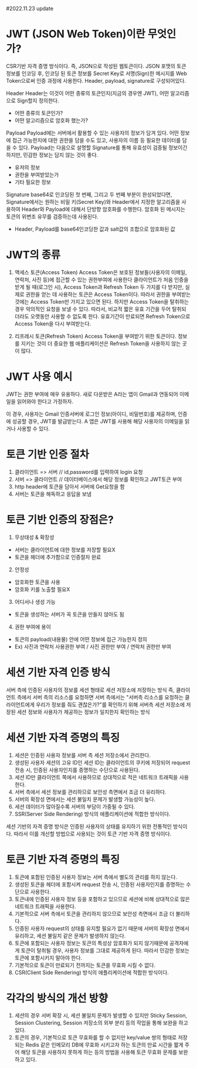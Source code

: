#2022.11.23 update

# JWT (JSON Web Token)이란 무엇인가?
CSR기반 자격 증명 방식이다.
즉, JSON으로 작성된 웹토큰이다.
JSON 포맷의 토큰 정보를 인코딩 후, 
인코딩 된 토큰 정보를 Secret Key로 서명(Sign)한 메시지를 Web Token으로써 인증 과정에 사용한다.
Header, payload, signature로 구성되어있다.

Header
Header는 이것이 어떤 종류의 토큰인지(지금의 경우엔 JWT), 어떤 알고리즘으로 Sign할지 정의한다.
- 어떤 종류의 토큰인가?
- 어떤 알고리즘으로 암호화 했는가?

Payload
Payload에는 서버에서 활용할 수 있는 사용자의 정보가 담겨 있다.
어떤 정보에 접근 가능한지에 대한 권한을 담을 수도 있고, 사용자의 이름 등 필요한 데이터를 담을 수 있다.
Payload는 다음으로 설명할 Signature를 통해 유효성이 검증될 정보이긴 하지만, 민감한 정보는 담지 않는 것이 좋다.
- 유저의 정보
- 권한을 부여받았는가
- 기타 필요한 정보

Signature
base64로 인코딩된 첫 번째, 그리고 두 번째 부분이 완성되었다면, 
Signature에서는 원하는 비밀 키(Secret Key)와 Header에서 지정한 알고리즘을 사용하여 Header와 Payload에 대해서 단방향 암호화를 수행한다.
암호화 된 메시지는 토큰의 위변조 유무를 검증하는데 사용된다.
- Header, Payload를 base64인코딩한 값과 salt값의 조합으로 암호화된 값 

# JWT의 종류
1. 액세스 토큰(Access Token)
Access Token은 보호된 정보들(사용자의 이메일, 연락처, 사진 등)에 접근할 수 있는 권한부여에 사용한다
클라이언트가 처음 인증을 받게 될 때(로그인 시), Access Token과 Refresh Token 두 가지를 다 받지만, 실제로 권한을 얻는 데 사용하는 토큰은 Access Token이다.
따라서 권한을 부여받는 것에는  Access Token만 가지고 있으면 된다.
하지만 Access Token을 탈취하는 경우 악의적인 요청을 보낼 수 있다.
따라서, 비교적 짧은 유효 기간을 두어 탈취되더라도 오랫동안 사용할 수 없도록 한다.
유효기간이 만료되면 Refresh Token으로 Access Token을 다시 부여받는다.

2. 리프레시 토큰(Refresh Token)
Access Token을 부여받기 위한 토큰이다.
정보를 지키는 것이 더 중요한 웹 애플리케이션은 Refresh Token을 사용하지 않는 곳이 많다.

# JWT 사용 예시
JWT는 권한 부여에 매우 유용하다.
새로 다운받은 A라는 앱이 Gmail과 연동되어 이메일을 읽어와야 한다고 가정하자.

이 경우, 사용자는
Gmail 인증서버에 로그인 정보(아이디, 비밀번호)를 제공하며, 인증에 성공할 경우, JWT를 발급받는다.
A 앱은 JWT를 사용해 해당 사용자의 이메일을 읽거나 사용할 수 있다.


# 토큰 기반 인증 절차

1. 클라이언트 => 서버 // id,password를 입력하여 login 요청
2. 서버 => 클라이언트 // 데이터베이스에서 해당 정보를 확인하고 JWT토큰 부여
3. http header에 토큰을 담아서 서버에 Get요청을 함
4. 서버는 토큰을 해독하고 응답을 보냄

# 토큰 기반 인증의 장점은?

1. 무상태성 & 확장성
- 서버는 클라이언트에 대한 정보를 저장할 필요X
- 토큰을 헤더에 추가함으로 인증절차 완료

2. 안정성
- 암호화한 토큰을 사용
- 암호화 키를 노출할 필요X

3. 어디서나 생성 가능
- 토큰을 생성하는 서버가 꼭 토큰을 만들지 않아도 됨

4. 권한 부여에 용이
- 토큰의 payload(내용물) 안에 어떤 정보에 접근 가능한지 정의
- Ex) 사진과 연락처 사용권한 부여 / 사진 권한만 부여 / 연락처 권한만 부여


# 세션 기반 자격 인증 방식
서버 측에 인증된 사용자의 정보를 세션 형태로 세션 저장소에 저장하는 방식
즉, 클라이언트 측에서 서버 측의 리소스를 요청하면 서버 측에서는 "서버측 리소스를 요청하는 클라이언트에게 우리가 정보를 줘도 괜찮은가?"를 
확인하기 위해 서버측 세션 저장소에 저장된 세션 정보와 사용자가 제공하는 정보가 일치한지 확인하는 방식 

# 세션 기반 자격 증명의 특징
1. 세션은 인증된 사용자 정보를 서버 측 세션 저장소에서 관리한다.
2. 생성된 사용자 세션의 고유 ID인 세션 ID는 클라이언트의 쿠키에 저장되어 request 전송 시, 인증된 사용자인지를 증명하는 수단으로 사용된다.
3. 세션 ID만 클라이언트 쪽에서 사용하므로 상대적으로 적은 네트워크 트래픽을 사용한다.
4. 서버 측에서 세션 정보를 관리하므로 보안성 측면에서 조금 더 유리하다.
5. 서버의 확장성 면에서는 세션 불일치 문제가 발생할 가능성이 높다.
6. 세션 데이터가 많아질수록 서버의 부담이 가중될 수 있다.
7. SSR(Server Side Rendering) 방식의 애플리케이션에 적합한 방식이다.

세션 기반의 자격 증명 방식은 인증된 사용자의 상태를 유지하기 위한 전통적인 방식이다.
따라서 이를 개선할 방법으로 사용되는 것이 토큰 기반 자격 증명 방식이다.

# 토큰 기반 자격 증명의 특징

1. 토큰에 포함된 인증된 사용자 정보는 서버 측에서 별도의 관리를 하지 않는다.
2. 생성된 토큰을 헤더에 포함시켜 request 전송 시, 인증된 사용자인지를 증명하는 수단으로 사용한다.
3. 토큰내에 인증된 사용자 정보 등을 포함하고 있으므로 세션에 비해 상대적으로 많은 네트워크 트래픽을 사용한다.
4. 기본적으로 서버 측에서 토큰을 관리하지 않으므로 보안성 측면에서 조금 더 불리하다.
5. 인증된 사용자 request의 상태를 유지할 필요가 없기 때문에 서버의 확장성 면에서 유리하고, 세션 불일치 같은 문제가 발생하지 않는다.
6. 토큰에 포함되는 사용자 정보는 토큰의 특성상 암호화가 되지 않기때문에 공격자에게 토큰이 탈취될 경우, 사용자 정보를 그대로 제공하게 된다. 따라서 민감한 정보는 토큰에 포함시키지 말아야 한다.
7. 기본적으로 토큰이 만료되기 전까지는 토큰을 무효화 시킬 수 없다.
8. CSR(Client Side Rendering) 방식의 애플리케이션에 적합한 방식이다.

# 각각의 방식의 개선 방향

1. 세션의 경우 서버 확장 시, 세션 불일치 문제가 발생할 수 있지만 Sticky Session, Session Clustering, Session 저장소의 외부 분리 등의 작업을 통해 보완을 하고 있다.
2. 토큰의 경우, 기본적으로 토큰 무효화를 할 수 없지만 key/value 쌍의 형태로 저장되는 Redis 같은 인메모리 DB에 무효화 시키고자 하는 토큰의 만료 시간을 짧게 주어 해당 토큰을 사용하지 못하게 하는 등의 방법을 사용해 토큰 무효화 문제를 보완하고 있다.


